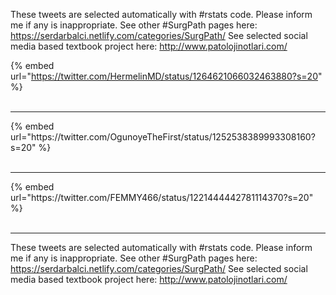 

These tweets are selected automatically with #rstats code. Please inform me if any is inappropriate.
See other #SurgPath pages here: https://serdarbalci.netlify.com/categories/SurgPath/ 
See selected social media based textbook project here: http://www.patolojinotlari.com/

{% embed url="https://twitter.com/HermelinMD/status/1264621066032463880?s=20" %}<br>
<br>
<hr>
{% embed url="https://twitter.com/OgunoyeTheFirst/status/1252538389993308160?s=20" %}<br>
<br>
<hr>
{% embed url="https://twitter.com/FEMMY466/status/1221444442781114370?s=20" %}<br>
<br>
<hr>


These tweets are selected automatically with #rstats code. Please inform me if any is inappropriate.
See other #SurgPath pages here: https://serdarbalci.netlify.com/categories/SurgPath/ 
See selected social media based textbook project here: http://www.patolojinotlari.com/
